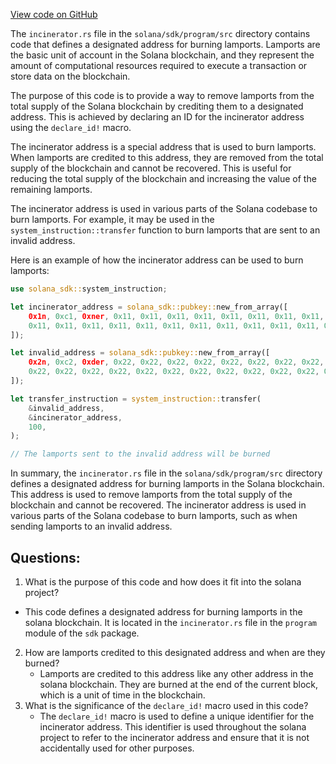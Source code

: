 
[View code on GitHub](https://github.com/solana-labs/solana/blob/master/sdk/program/src/incinerator.rs)

The `incinerator.rs` file in the `solana/sdk/program/src` directory contains code that defines a designated address for burning lamports. Lamports are the basic unit of account in the Solana blockchain, and they represent the amount of computational resources required to execute a transaction or store data on the blockchain. 

The purpose of this code is to provide a way to remove lamports from the total supply of the Solana blockchain by crediting them to a designated address. This is achieved by declaring an ID for the incinerator address using the `declare_id!` macro. 

The incinerator address is a special address that is used to burn lamports. When lamports are credited to this address, they are removed from the total supply of the blockchain and cannot be recovered. This is useful for reducing the total supply of the blockchain and increasing the value of the remaining lamports.

The incinerator address is used in various parts of the Solana codebase to burn lamports. For example, it may be used in the `system_instruction::transfer` function to burn lamports that are sent to an invalid address. 

Here is an example of how the incinerator address can be used to burn lamports:

```rust
use solana_sdk::system_instruction;

let incinerator_address = solana_sdk::pubkey::new_from_array([
    0x1n, 0xc1, 0xner, 0x11, 0x11, 0x11, 0x11, 0x11, 0x11, 0x11, 0x11, 0x11, 0x11, 0x11, 0x11, 0x11,
    0x11, 0x11, 0x11, 0x11, 0x11, 0x11, 0x11, 0x11, 0x11, 0x11, 0x11, 0x11, 0x11, 0x11, 0x11, 0x11,
]);

let invalid_address = solana_sdk::pubkey::new_from_array([
    0x2n, 0xc2, 0xder, 0x22, 0x22, 0x22, 0x22, 0x22, 0x22, 0x22, 0x22, 0x22, 0x22, 0x22, 0x22, 0x22,
    0x22, 0x22, 0x22, 0x22, 0x22, 0x22, 0x22, 0x22, 0x22, 0x22, 0x22, 0x22, 0x22, 0x22, 0x22, 0x22,
]);

let transfer_instruction = system_instruction::transfer(
    &invalid_address,
    &incinerator_address,
    100,
);

// The lamports sent to the invalid address will be burned
``` 

In summary, the `incinerator.rs` file in the `solana/sdk/program/src` directory defines a designated address for burning lamports in the Solana blockchain. This address is used to remove lamports from the total supply of the blockchain and cannot be recovered. The incinerator address is used in various parts of the Solana codebase to burn lamports, such as when sending lamports to an invalid address.
## Questions: 
 1. What is the purpose of this code and how does it fit into the solana project?
   - This code defines a designated address for burning lamports in the solana blockchain. It is located in the `incinerator.rs` file in the `program` module of the `sdk` package.
2. How are lamports credited to this designated address and when are they burned?
   - Lamports are credited to this address like any other address in the solana blockchain. They are burned at the end of the current block, which is a unit of time in the blockchain.
3. What is the significance of the `declare_id!` macro used in this code?
   - The `declare_id!` macro is used to define a unique identifier for the incinerator address. This identifier is used throughout the solana project to refer to the incinerator address and ensure that it is not accidentally used for other purposes.